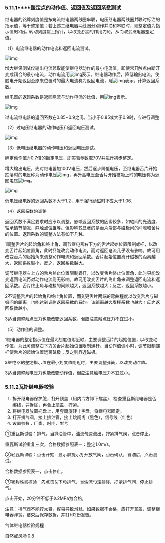 ### **5.11.1****整定点的动作值、返回值及返回系数测试**

 

继电器的铭牌刻度值是按电流继电器两线圈串联，电压继电器两线圈并联时标注的指示值，等于整定值；若上述二继电器两线圈分别作并联和串联时，则整定值为指示值的2倍。转动刻度盘上指针，以改变游丝的作用力矩，从而改变继电器整定值。

 

（1）电流继电器的动作电流和返回电流测试。

![img](file:///C:\Users\yuri\AppData\Local\Temp\ksohtml22920\wps127.png)

 

  增大继保测试仪输出电流读取能使继电器动作的最小电流值，即使常开触点由断开变成闭合的最小电流，动作电流用![img](file:///C:\Users\yuri\AppData\Local\Temp\ksohtml22920\wps128.jpg)表示。继电器动作后，降低输出电流，使触电开始返回至原来位置时的最大电流称为返回电流，用![img](file:///C:\Users\yuri\AppData\Local\Temp\ksohtml22920\wps129.jpg)表示，计算返回系数。

继电器的返回系数是返回电流与动作电流的比值，用![img](file:///C:\Users\yuri\AppData\Local\Temp\ksohtml22920\wps130.jpg)表示。

![img](file:///C:\Users\yuri\AppData\Local\Temp\ksohtml22920\wps131.jpg) 

过电流继电器的返回系数在0.85~0.9之间。当小于0.85或大于0.9时，应进行调整

 

（2）过电压继电器的动作电压和返回电压测试。

![img](file:///C:\Users\yuri\AppData\Local\Temp\ksohtml22920\wps132.png)

（3）低电压继电器的动作电压和返回电压测试。

  确定动作值为0.7倍的额定电压，即实验参数取70V并进行初步整定。

增大输出电压，先对继电器加100V电压，然后逐步降低电压，至继电器舌片开始跌落时的电压称为动作电压![img](file:///C:\Users\yuri\AppData\Local\Temp\ksohtml22920\wps133.jpg)，再升高电压至舌片开始被吸上时的电压称为返回电压![img](file:///C:\Users\yuri\AppData\Local\Temp\ksohtml22920\wps134.jpg)。

![img](file:///C:\Users\yuri\AppData\Local\Temp\ksohtml22920\wps135.jpg) 

低电压继电器的返回系数不大于1.2，用于强行励磁时不应大于1.06.

 （4）返回系数的调整

返回系数不满足要求时应予以调整。影响返回系数的因素较多，如轴间的光洁度、轴承情节情况、静触点位置等。但影响较显著的是舌片端部与磁极间的间隙和舍片的位置。返回系数的调整方法有如下几种。

1调整舌片的起始角和终止角，调节继电器右下方的舌片起始位置限制螺杆，以改变舌片起始位置角，此时只能改变动作电流，而对返回电流几乎没有影响。故可用改变舌片的起始角来调整动作电流和返回系数。舌片起始位置离开磁极的距离越大，返回系数越小，反之，返回系数越大。

调节继电器右上方的舌片终止位置限制螺杆，以改变舌片终止位置角，此时只能改变返回电流而对动作电流则无影响。故可用改变舌片的终止角来调整返回电流和返回系数。舌片终止角与磁极的间隙越大，返回系数越大；反之，返回系数越小。

2不调整舌片的起始角和终止角位置，而变更舌片两端的弯曲程度以改变舌片与磁极间的距离，也能达到调整返回系数的目的。该距离越大发挥系数也越大；反之返回系数越小。

3适当调整触点压力也能改变返回系数，但应注意触点压力不宜过小。

（5）动作值的调整。

1继电器的整定指示值在最大刻度值附近时，主要调整舌片的起始位置，以改变动作值，为此可调整右下方的舌片起始位置限制螺杆。当动作值偏小时，调节限制螺杆使舌片的起始位置远离磁极；反之则靠近磁极。

2继电器的整定指示值在最小刻度值附近时，主要调整弹簧，以改变动作值。

3适当调整触电压力也能改变动作值，但应注意触电压力不宜过小。

### 5.11.2瓦斯继电器校验

1. 拆开继电器保护脏，打开顶盖（用内六方卸下螺丝）、检查重瓦斯继电器是否绑线，并拆除，再合上顶盖，拧紧。
2. 将继电器放置托盘上，用套筒旋转十字盘，将继电器固定。
3. 打开排气阀，接上排油管，接上跳闸线（黑色），信号线（红色）
4. 设置参数：厂家，时间，型号

①重瓦斯试验：排气，当排油管中，油流匀速流出，拧紧排气阀，点击停止。

重瓦斯试验重复三次，合格数据参照表一：整定1.0m/s。

②轻瓦斯试验：点击开始，显示屏提示打开放气阀，点击确认，冒油后，点击测试。

合格数据参照表一，点击停止。

③密封性能校验：先点击左下角排气，当油流匀速排除，拧紧排气阀，停止排气。

点击开始，20分钟不低于0.2MPa为合格。

注意：排气阀不能拧太紧，容易导致滑丝。如果数据不合格，应打开顶盖，调整继电器弹簧。结束后保存数据，并打印2份报告。

 

气体继电器检验规程

自然或风冷  0.8